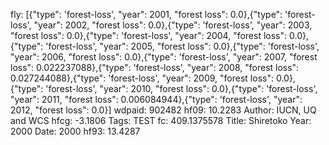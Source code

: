 fly: [{"type": 'forest-loss', "year": 2001, "forest loss": 0.0},{"type": 'forest-loss', "year": 2002, "forest loss": 0.0},{"type": 'forest-loss', "year": 2003, "forest loss": 0.0},{"type": 'forest-loss', "year": 2004, "forest loss": 0.0},{"type": 'forest-loss', "year": 2005, "forest loss": 0.0},{"type": 'forest-loss', "year": 2006, "forest loss": 0.0},{"type": 'forest-loss', "year": 2007, "forest loss": 0.022237088},{"type": 'forest-loss', "year": 2008, "forest loss": 0.027244088},{"type": 'forest-loss', "year": 2009, "forest loss": 0.0},{"type": 'forest-loss', "year": 2010, "forest loss": 0.0},{"type": 'forest-loss', "year": 2011, "forest loss": 0.006084944},{"type": 'forest-loss', "year": 2012, "forest loss": 0.0}]
wdpaid: 902482
hf09: 10.2283
Author: IUCN, UQ and WCS
hfcg: -3.1806
Tags: TEST
fc: 409.1375578
Title: Shiretoko
Year: 2000
Date: 2000
hf93: 13.4287
